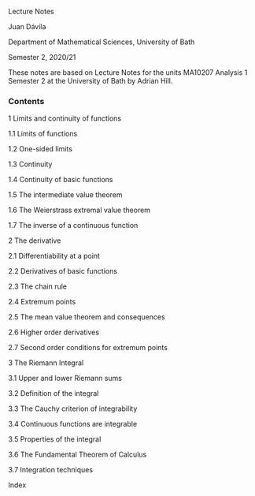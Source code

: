 Lecture Notes

Juan Dávila

Department of Mathematical Sciences, University of Bath

Semester 2, 2020/21

These notes are based on Lecture Notes for the units MA10207 Analysis 1 Semester 2 at the University of Bath by Adrian Hill.

### Contents

1 Limits and continuity of functions

1.1 Limits of functions

1.2 One-sided limits

1.3 Continuity

1.4 Continuity of basic functions

1.5 The intermediate value theorem

1.6 The Weierstrass extremal value theorem

1.7 The inverse of a continuous function

2 The derivative

2.1 Differentiability at a point

2.2 Derivatives of basic functions

2.3 The chain rule

2.4 Extremum points

2.5 The mean value theorem and consequences

2.6 Higher order derivatives

2.7 Second order conditions for extremum points

3 The Riemann Integral

3.1 Upper and lower Riemann sums

3.2 Definition of the integral

3.3 The Cauchy criterion of integrability

3.4 Continuous functions are integrable

3.5 Properties of the integral

3.6 The Fundamental Theorem of Calculus

3.7 Integration techniques

Index
